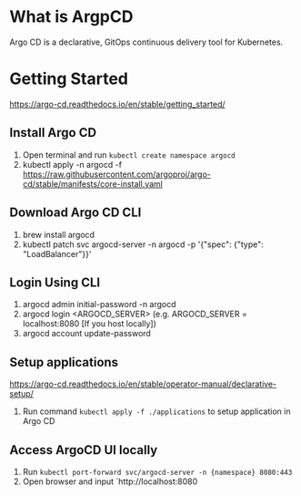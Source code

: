 # What is ArgpCD
Argo CD is a declarative, GitOps continuous delivery tool for Kubernetes.

# Getting Started
https://argo-cd.readthedocs.io/en/stable/getting_started/
## Install Argo CD
1. Open terminal and run `kubectl create namespace argocd`
2. kubectl apply -n argocd -f https://raw.githubusercontent.com/argoproj/argo-cd/stable/manifests/core-install.yaml

## Download Argo CD CLI
1. brew install argocd
2. kubectl patch svc argocd-server -n argocd -p '{"spec": {"type": "LoadBalancer"}}'

## Login Using CLI
1. argocd admin initial-password -n argocd
2. argocd login <ARGOCD_SERVER> (e.g. ARGOCD_SERVER = localhost:8080 [If you host locally])
3. argocd account update-password

## Setup applications
https://argo-cd.readthedocs.io/en/stable/operator-manual/declarative-setup/
1. Run command `kubectl apply -f ./applications` to setup application in Argo CD

## Access ArgoCD UI locally
1. Run `kubectl port-forward svc/argocd-server -n {namespace} 8080:443`
2. Open browser and input `http://localhost:8080